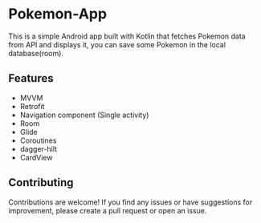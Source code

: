 # Pokemon-App
This is a simple Android app built with Kotlin that fetches Pokemon data from API and displays it, you can save some Pokemon in the local database(room).

## Features

- MVVM
- Retrofit
- Navigation component (Single activity)
- Room
- Glide
- Coroutines
- dagger-hilt
- CardView

## Contributing
Contributions are welcome! If you find any issues or have suggestions for improvement, please create a pull request or open an issue.
